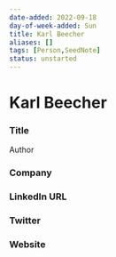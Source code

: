 ```yaml
---
date-added: 2022-09-18
day-of-week-added: Sun
title: Karl Beecher
aliases: []
tags: [Person,SeedNote]
status: unstarted
---
```


# Karl Beecher

### Title
Author

### Company


### LinkedIn URL


### Twitter


### Website







